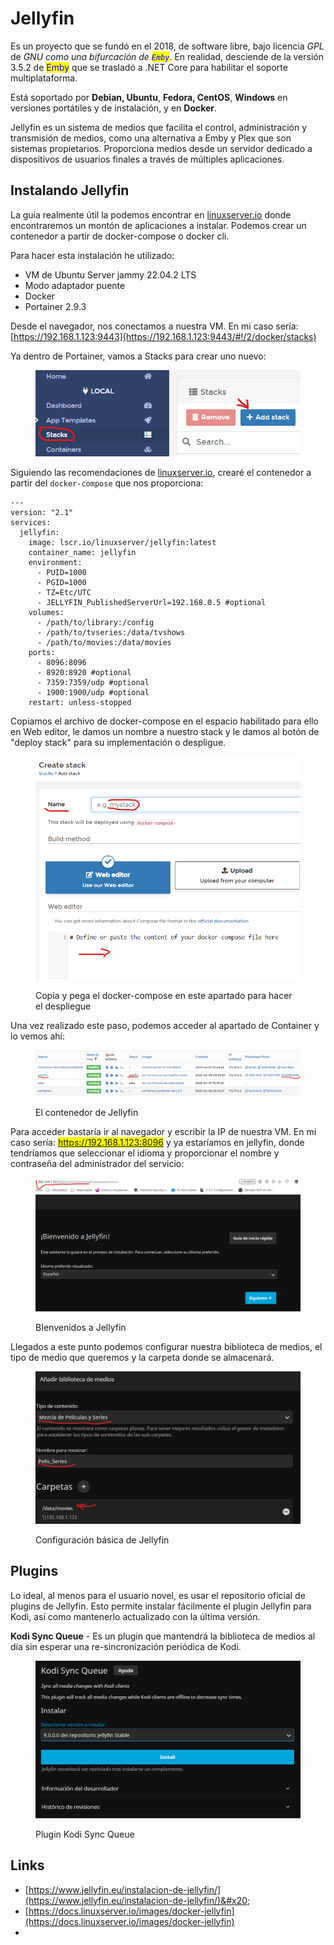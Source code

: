 # Jellyfin

Es un proyecto que se fundó en el 2018, de software libre, bajo licencia _GPL_ de _GNU como una bifurcación de <mark style="color:blue;">`Emby`</mark>_. En realidad, desciende de la versión 3.5.2 de <mark style="color:blue;">Emby</mark> que se trasladó a  .NET Core para habilitar el soporte multiplataforma.&#x20;

Está soportado por **Debian, Ubuntu**, **Fedora, CentOS**, **Windows** en versiones portátiles y de instalación, y en **Docker**.



​Jellyfin es un sistema de medios que facilita el control, administración y transmisión de medios, como una alternativa a Emby y Plex que son sistemas propietarios. Proporciona medios desde un servidor dedicado a dispositivos de usuarios finales a través de múltiples aplicaciones.&#x20;



## Instalando Jellyfin

La guía realmente útil la podemos encontrar en [linuxserver.io](https://docs.linuxserver.io/images/docker-jellyfin) donde encontraremos un montón de aplicaciones a instalar. Podemos crear un contenedor a partir de docker-compose o docker cli.

Para hacer esta instalación he utilizado:&#x20;

* VM de Ubuntu Server jammy 22.04.2 LTS&#x20;
* Modo adaptador puente
* Docker
* Portainer 2.9.3

Desde el navegador, nos conectamos a nuestra VM. En mi caso sería: [https://192.168.1.123:9443](https://192.168.1.123:9443/#!/2/docker/stacks)

Ya dentro de Portainer, vamos a Stacks para crear uno nuevo:&#x20;

<figure><img src="../.gitbook/assets/image (3).png" alt=""><figcaption></figcaption></figure>

Siguiendo las recomendaciones de [linuxserver.io](https://docs.linuxserver.io/images/docker-jellyfin), crearé el contenedor a partir del `docker-compose` que nos proporciona:

```
---
version: "2.1"
services:
  jellyfin:
    image: lscr.io/linuxserver/jellyfin:latest
    container_name: jellyfin
    environment:
      - PUID=1000
      - PGID=1000
      - TZ=Etc/UTC
      - JELLYFIN_PublishedServerUrl=192.168.0.5 #optional
    volumes:
      - /path/to/library:/config
      - /path/to/tvseries:/data/tvshows
      - /path/to/movies:/data/movies
    ports:
      - 8096:8096
      - 8920:8920 #optional
      - 7359:7359/udp #optional
      - 1900:1900/udp #optional
    restart: unless-stopped
```

Copiamos el archivo de docker-compose en el espacio habilitado para ello en Web editor, le damos un nombre a nuestro stack y le damos al botón de "deploy stack" para su implementación o despligue.

<figure><img src="../.gitbook/assets/image (11).png" alt=""><figcaption><p>Copia y pega el docker-compose en este apartado para hacer el despliegue</p></figcaption></figure>

Una vez realizado este paso, podemos acceder al apartado de Container y lo vemos ahí:

<figure><img src="../.gitbook/assets/image (6).png" alt=""><figcaption><p>El contenedor de Jellyfin </p></figcaption></figure>

Para acceder bastaría ir al navegador y escribir la IP de nuestra VM. En mi caso sería:  <mark style="color:blue;">https://192.168.1.123:8096</mark> y ya estaríamos en jellyfin, donde tendríamos que seleccionar el idioma y proporcionar el nombre y contraseña del administrador del servicio:&#x20;

<figure><img src="../.gitbook/assets/image (1).png" alt=""><figcaption><p>BIenvenidos a Jellyfin</p></figcaption></figure>

Llegados a este punto podemos configurar nuestra biblioteca de medios, el tipo de medio que queremos y la carpeta donde se almacenará.&#x20;

<figure><img src="../.gitbook/assets/image (2).png" alt=""><figcaption><p>Configuración básica de Jellyfin</p></figcaption></figure>



## Plugins

Lo ideal, al menos para el usuario novel,  es usar el repositorio oficial de plugins de Jellyfin. Esto permite  instalar fácilmente el plugin Jellyfin para Kodi, así como mantenerlo actualizado con la última versión.&#x20;

**Kodi Sync Queue** - Es un plugin que mantendrá la biblioteca de medios al día sin esperar una re-sincronización periódica de Kodi.&#x20;

<figure><img src="../.gitbook/assets/image (7).png" alt=""><figcaption><p>Plugin Kodi Sync Queue</p></figcaption></figure>

## Links

* [https://www.jellyfin.eu/instalacion-de-jellyfin/](https://www.jellyfin.eu/instalacion-de-jellyfin/)&#x20;
* [https://docs.linuxserver.io/images/docker-jellyfin](https://docs.linuxserver.io/images/docker-jellyfin)
*
